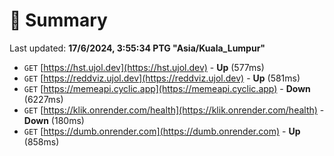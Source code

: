 # 📖 Summary
Last updated: **17/6/2024, 3:55:34 PTG "Asia/Kuala_Lumpur"**

- `GET` [https://hst.ujol.dev](https://hst.ujol.dev) - **Up** (577ms)
- `GET` [https://reddviz.ujol.dev](https://reddviz.ujol.dev) - **Up** (581ms)
- `GET` [https://memeapi.cyclic.app](https://memeapi.cyclic.app) - **Down** (6227ms)
- `GET` [https://klik.onrender.com/health](https://klik.onrender.com/health) - **Down** (180ms)
- `GET` [https://dumb.onrender.com](https://dumb.onrender.com) - **Up** (858ms)
